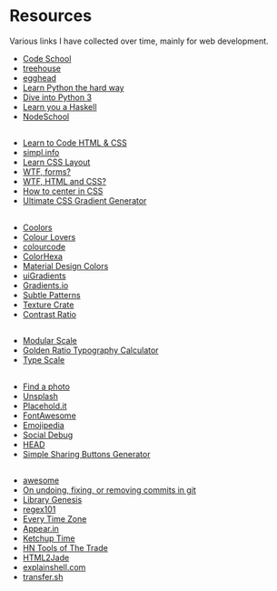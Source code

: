 # Resources

Various links I have collected over time, mainly for web development.

* [Code School](https://www.codeschool.com/)
* [treehouse](https://teamtreehouse.com/)
* [egghead](https://egghead.io/)
* [Learn Python the hard way](http://learnpythonthehardway.org/)
* [Dive into Python 3](http://www.diveintopython3.net/)
* [Learn you a Haskell](http://learnyouahaskell.com/)
* [NodeSchool](http://nodeschool.io/)

##

* [Learn to Code HTML & CSS](http://learn.shayhowe.com/html-css/)
* [simpl.info](https://simpl.info/)
* [Learn CSS Layout](http://learnlayout.com/)
* [WTF, forms?](http://wtfforms.com/)
* [WTF, HTML and CSS?](http://wtfhtmlcss.com/)
* [How to center in CSS](http://howtocenterincss.com/)
* [Ultimate CSS Gradient Generator](http://www.colorzilla.com/gradient-editor/)

##

* [Coolors](https://coolors.co/)
* [Colour Lovers](http://www.colourlovers.com/)
* [colourcode](http://www.colourco.de/)
* [ColorHexa](http://www.colorhexa.com/)
* [Material Design Colors](https://www.materialui.co/)
* [uiGradients](http://uigradients.com/)
* [Gradients.io](http://gradients.io/)
* [Subtle Patterns](http://subtlepatterns.com/)
* [Texture Crate](http://www.texturecrate.com/)
* [Contrast Ratio](http://leaverou.github.io/contrast-ratio/)

##

* [Modular Scale](http://www.modularscale.com/)
* [Golden Ratio Typography Calculator](http://www.pearsonified.com/typography/)
* [Type Scale](http://type-scale.com/)

##

* [Find a photo](http://finda.photo/)
* [Unsplash](https://unsplash.com/)
* [Placehold.it](http://placehold.it/)
* [FontAwesome](http://fontawesome.io/)
* [Emojipedia](http://emojipedia.org/)
* [Social Debug](http://socialdebug.com/)
* [HEAD](https://github.com/joshbuchea/HEAD)
* [Simple Sharing Buttons Generator](https://simplesharingbuttons.com/)

##

* [awesome](https://github.com/sindresorhus/awesome)
* [On undoing, fixing, or removing commits in git](http://sethrobertson.github.io/GitFixUm/fixup.html)
* [Library Genesis](http://gen.lib.rus.ec/)
* [regex101](https://regex101.com/)
* [Every Time Zone](http://everytimezone.com/)
* [Appear.in](https://appear.in/)
* [Ketchup Time](https://ketchuptime.xyz/)
* [HN Tools of The Trade](https://github.com/cjbarber/ToolsOfTheTrade)
* [HTML2Jade](http://html2jade.org/)
* [explainshell.com](http://explainshell.com/)
* [transfer.sh](https://transfer.sh/)
